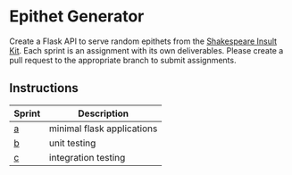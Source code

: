# Epithet Generator

Create a Flask API to serve random epithets from the [Shakespeare Insult Kit](http://www.pangloss.com/seidel/shake_rule.html).
Each sprint is an assignment with its own deliverables. Please create a pull request to the appropriate branch to submit
assignments.

## Instructions

Sprint|Description
---|---
[a](https://github.com/KenzieAcademy/backend-epithet-generator/blob/master/instructions/sprint_a.md)|minimal flask applications
[b](https://github.com/KenzieAcademy/backend-epithet-generator/blob/sprint-b/instructions/sprint_b.md) |unit testing
[c](https://github.com/KenzieAcademy/backend-epithet-generator/blob/sprint-c/instructions/sprint_c.md) |integration testing
